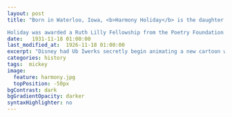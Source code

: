 ```yaml
---
layout: post
title: "Born in Waterloo, Iowa, <b>Harmony Holiday</b> is the daughter of Northern Soul artist Jimmy Holiday. She earned a BA in rhetoric at the University of California, Berkeley and an MFA at Columbia University. She is the author of <i>Negro League Baseball</i> (2011), winner of the Fence Books Motherwell Prize; <i>Go Find your Father/A Famous Blues</i> (Ricochet Editions, 2013), a “dos-a-dos” book featuring poetry, letters, and essays; and <i>Hollywood Forever</i> (Fence Books, 2017).

Holiday was awarded a Ruth Lilly Fellowship from the Poetry Foundation in 2013. She lives in Los Angeles."
date:   1931-11-18 01:00:00
last_modified_at:  1926-11-18 01:00:00
excerpt: "Disney had Ub Iwerks secretly begin animating a new cartoon while still under contract with Universal..."
categories: history
tags:  mickey
image:
  feature: harmony.jpg
  topPosition: -50px
bgContrast: dark
bgGradientOpacity: darker
syntaxHighlighter: no
---
```

